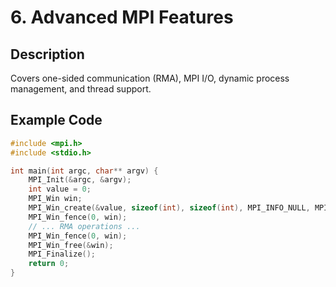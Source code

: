 # 6. Advanced MPI Features

## Description
Covers one-sided communication (RMA), MPI I/O, dynamic process management, and thread support.

## Example Code
```c
#include <mpi.h>
#include <stdio.h>

int main(int argc, char** argv) {
    MPI_Init(&argc, &argv);
    int value = 0;
    MPI_Win win;
    MPI_Win_create(&value, sizeof(int), sizeof(int), MPI_INFO_NULL, MPI_COMM_WORLD, &win);
    MPI_Win_fence(0, win);
    // ... RMA operations ...
    MPI_Win_fence(0, win);
    MPI_Win_free(&win);
    MPI_Finalize();
    return 0;
}
```

